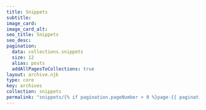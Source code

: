 ```yaml
---
title: Snippets
subtitle:
image_card:
image_card_alt:
seo_title: Snippets
seo_desc: 
pagination:
  data: collections.snippets
  size: 12
  alias: posts
  addAllPagesToCollections: true
layout: archive.njk
type: core
key: archives
collection: snippets
permalink: "snippets/{% if pagination.pageNumber > 0 %}page-{{ pagination.pageNumber + 1 }}/{% endif %}index.html"
---
```

